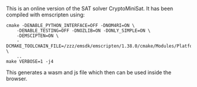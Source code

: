 This is an online version of the SAT solver CryptoMiniSat. It has been compiled with emscripten using:

```
cmake -DENABLE_PYTHON_INTERFACE=OFF -DNOM4RI=ON \
    -DENABLE_TESTING=OFF -DNOZLIB=ON -DONLY_SIMPLE=ON \
    -DEMSCIPTEN=ON \
    -DCMAKE_TOOLCHAIN_FILE=/zzz/emsdk/emscripten/1.38.0/cmake/Modules/Platform/Emscripten.cmake \
    ..
make VERBOSE=1 -j4
```

This generates a wasm and js file which then can be used inside the browser.

